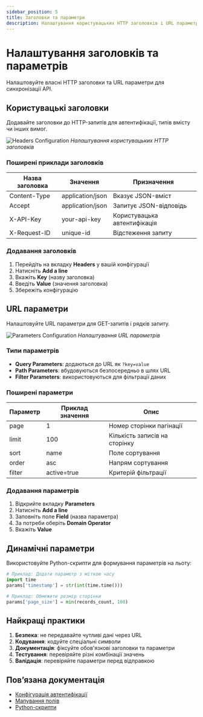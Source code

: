 ```yaml
---
sidebar_position: 5
title: Заголовки та параметри
description: Налаштування користувацьких HTTP заголовків і URL параметрів
---
```


# Налаштування заголовків та параметрів

Налаштовуйте власні HTTP заголовки та URL параметри для синхронізації API.

## Користувацькі заголовки

Додавайте заголовки до HTTP-запитів для автентифікації, типів вмісту чи інших вимог.

![Headers Configuration](/img/api-sync/headers-config.png)
*Налаштування користувацьких HTTP заголовків*

### Поширені приклади заголовків

| Назва заголовка | Значення | Призначення |
|-----------------|----------|-------------|
| Content-Type | application/json | Вказує JSON-вміст |
| Accept | application/json | Запитує JSON-відповідь |
| X-API-Key | your-api-key | Користувацька автентифікація |
| X-Request-ID | unique-id | Відстеження запиту |

### Додавання заголовків

1. Перейдіть на вкладку **Headers** у вашій конфігурації
2. Натисніть **Add a line**
3. Вкажіть **Key** (назву заголовка)
4. Введіть **Value** (значення заголовка)
5. Збережіть конфігурацію

## URL параметри

Налаштовуйте URL параметри для GET-запитів і рядків запиту.

![Parameters Configuration](/img/api-sync/parameters-config.png)
*Налаштування URL параметрів*

### Типи параметрів

- **Query Parameters**: додаються до URL як `?key=value`
- **Path Parameters**: вбудовуються безпосередньо в шлях URL
- **Filter Parameters**: використовуються для фільтрації даних

### Поширені параметри

| Параметр | Приклад значення | Опис |
|----------|------------------|------|
| page | 1 | Номер сторінки пагінації |
| limit | 100 | Кількість записів на сторінку |
| sort | name | Поле сортування |
| order | asc | Напрям сортування |
| filter | active=true | Критерій фільтрації |

### Додавання параметрів

1. Відкрийте вкладку **Parameters**
2. Натисніть **Add a line**
3. Заповніть поле **Field** (назва параметра)
4. За потреби оберіть **Domain Operator**
5. Вкажіть **Value**

## Динамічні параметри

Використовуйте Python-скрипти для формування параметрів на льоту:

```python
# Приклад: Додати параметр з міткою часу
import time
params['timestamp'] = str(int(time.time()))

# Приклад: Обмежити розмір сторінки
params['page_size'] = min(records_count, 100)
```

## Найкращі практики

1. **Безпека**: не передавайте чутливі дані через URL
2. **Кодування**: кодуйте спеціальні символи
3. **Документація**: фіксуйте обов'язкові заголовки та параметри
4. **Тестування**: перевіряйте різні комбінації значень
5. **Валідація**: перевіряйте параметри перед відправкою

## Пов’язана документація

- [Конфігурація автентифікації](authentication)
- [Мапування полів](field-mapping)
- [Python-скрипти](../python-scripts/data-transformation)
